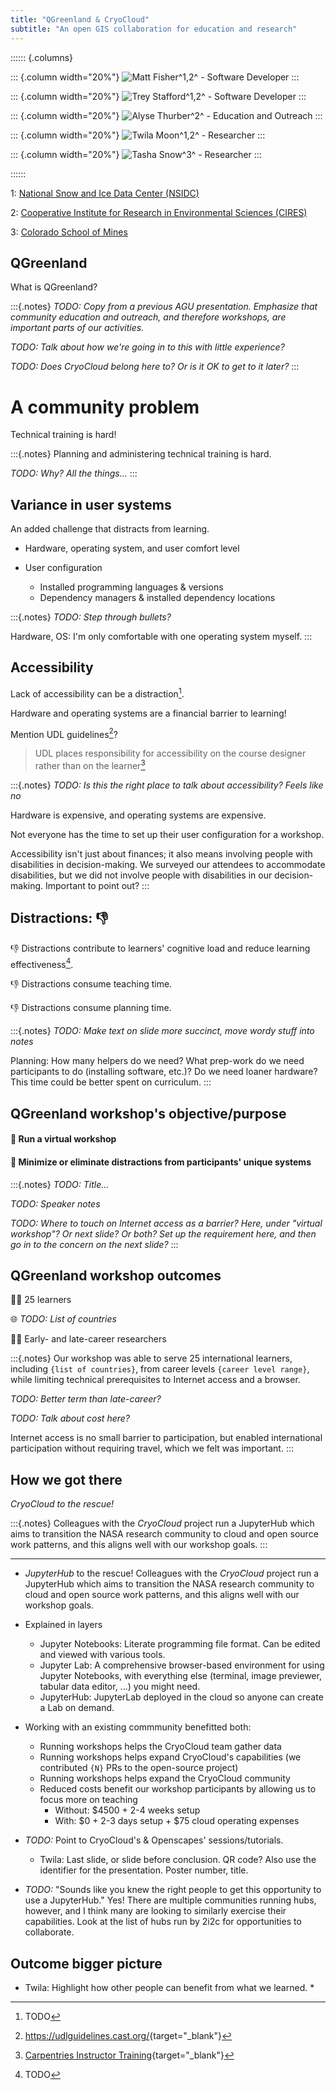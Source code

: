 ```yaml
---
title: "QGreenland & CryoCloud"
subtitle: "An open GIS collaboration for education and research"
---
```


:::::: {.columns}

::: {.column width="20%"}
![Matt Fisher^1,2^ - [Software Developer](https://github.com/nsidc/)](https://qgreenland.org/sites/default/files/styles/medium/public/2023-08/Matt_Fisher_v2_0.png?itok=xLmAWIfs)
:::

::: {.column width="20%"}
![Trey Stafford^1,2^ - [Software Developer](https://github.com/nsidc/)](https://qgreenland.org/sites/default/files/styles/medium/public/2023-08/TreyStafford_0.jpeg?itok=tU4MgABx)
:::

::: {.column width="20%"}
![Alyse Thurber^2^ - [Education and Outreach](https://cires.colorado.edu/outreach/)](https://qgreenland.org/sites/default/files/styles/medium/public/2023-08/IMG_8099_1.jpeg?itok=vZDLKFqu)
:::

::: {.column width="20%"}
![Twila Moon^1,2^ - [Researcher](https://nsidc.org/about/about-nsidc/what-we-do/our-people/twila_moon)](https://qgreenland.org/sites/default/files/styles/medium/public/2023-08/TwilaMoon_0.jpeg?itok=TqiU0RYQ)
:::

::: {.column width="20%"}
![Tasha Snow^3^ - [Researcher](https://geophysics.mines.edu/project/tasha-snow/)](https://i0.wp.com/geophysics.mines.edu/wp-content/uploads/sites/30/2021/03/T_Snow_2020.jpg?resize=300%2C300&ssl=1)
:::

::::::


1: [National Snow and Ice Data Center (NSIDC)](https://nsidc.org)

2: [Cooperative Institute for Research in Environmental Sciences
(CIRES)](https://cires.colorado.edu)

3: [Colorado School of Mines](https://www.mines.edu/)


## QGreenland

What is QGreenland?

:::{.notes}
_TODO: Copy from a previous AGU presentation. Emphasize that community education and
outreach, and therefore workshops, are important parts of our activities._

_TODO: Talk about how we're going in to this with little experience?_

_TODO: Does CryoCloud belong here to? Or is it OK to get to it later?_
:::


# A community problem

Technical training is hard!

:::{.notes}
Planning and administering technical training is hard.

_TODO: Why? All the things..._
:::


## Variance in user systems

An added challenge that distracts from learning.

* Hardware, operating system, and user comfort level

* User configuration
    * Installed programming languages & versions
    * Dependency managers & installed dependency locations

:::{.notes}
_TODO: Step through bullets?_

Hardware, OS: I'm only comfortable with one operating system myself.
:::


## Accessibility

Lack of accessibility can be a distraction[^1].

Hardware and operating systems are a financial barrier to learning!

Mention UDL guidelines[^2]?

> UDL places responsibility for accessibility on the course designer
> rather than on the learner[^3]

[^1]: TODO
[^2]: <https://udlguidelines.cast.org/>{target="_blank"}
[^3]: [Carpentries Instructor Training](https://carpentries.github.io/instructor-training/09-eia.html#universal-design-in-learning-udl){target="_blank"}

:::{.notes}
_TODO: Is this the right place to talk about accessibility? Feels like no_

Hardware is expensive, and operating systems are expensive.

Not everyone has the time to set up their user configuration for a workshop.

Accessibility isn't just about finances; it also means involving people
with disabilities in decision-making. We surveyed our attendees to accommodate
disabilities, but we did not involve people with disabilities in our decision-making.
Important to point out?
:::


## Distractions: :thumbsdown:

:thumbsdown: Distractions contribute to learners' cognitive load and reduce learning effectiveness[^1].

:thumbsdown: Distractions consume teaching time.

:thumbsdown: Distractions consume planning time.

[^1]: TODO

:::{.notes}
_TODO: Make text on slide more succinct, move wordy stuff into notes_

Planning: How many helpers do we need? What prep-work do we need participants to do
(installing software, etc.)? Do we need loaner hardware? This time could be better spent
on curriculum.
:::


## QGreenland workshop's objective/purpose

#### :satellite: Run a virtual workshop

#### :unicorn: Minimize or eliminate distractions from participants' unique systems

:::{.notes}
_TODO: Title..._

_TODO: Speaker notes_

_TODO: Where to touch on Internet access as a barrier? Here, under "virtual workshop"?
Or next slide? Or both? Set up the requirement here, and then go in to the concern on
the next slide?_
:::


## QGreenland workshop outcomes

:student: 25 learners

:globe_with_meridians: _TODO: List of countries_

:woman_scientist: Early- and late-career researchers


:::{.notes}
Our workshop was able to serve 25 international learners, including `{list of
countries}`, from career levels `{career level range}`, while limiting technical
prerequisites to Internet access and a browser.

_TODO: Better term than late-career?_

_TODO: Talk about cost here?_

Internet access is no small barrier to participation, but enabled international
participation without requiring travel, which we felt was important.
:::


## How we got there

*CryoCloud to the rescue!*

:::{.notes}
Colleagues with the _CryoCloud_ project run a JupyterHub which aims to transition the
NASA research community to cloud and open source work patterns, and this aligns well
with our workshop goals.
:::

---

* *JupyterHub* to the rescue! Colleagues with the _CryoCloud_ project run a JupyterHub
  which aims to transition the NASA research community to cloud and open source work
  patterns, and this aligns well with our workshop goals.

* Explained in layers
    * Jupyter Notebooks: Literate programming file format. Can be edited and viewed with
      various tools.
    * Jupyter Lab: A comprehensive browser-based environment for using Jupyter
      Notebooks, with everything else (terminal, image previewer, tabular data editor,
      ...) you might need.
    * JupyterHub: JupyterLab deployed in the cloud so anyone can create a Lab on demand.

* Working with an existing commmunity benefitted both:
    * Running workshops helps the CryoCloud team gather data
    * Running workshops helps expand CryoCloud's capabilities (we contributed `{N}` PRs
      to the open-source project)
    * Running workshops helps expand the CryoCloud community
    * Reduced costs benefit our workshop participants by allowing us to focus more on
      teaching
        * Without: $4500 + 2-4 weeks setup
        * With: $0 + 2-3 days setup + $75 cloud operating expenses

* _TODO:_ Point to CryoCloud's & Openscapes' sessions/tutorials.
    * Twila: Last slide, or slide before conclusion. QR code? Also use the identifier
      for the presentation. Poster number, title.
* _TODO:_ "Sounds like you knew the right people to get this opportunity to use a
  JupyterHub." Yes! There are multiple communities running hubs, however, and I think
  many are looking to similarly exercise their capabilities. Look at the list of hubs
  run by 2i2c for opportunities to collaborate.


## Outcome bigger picture

* Twila: Highlight how other people can benefit from what we learned.
    * 
